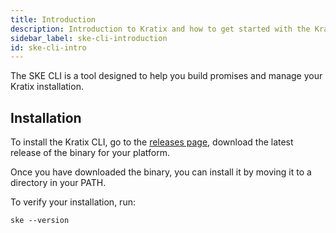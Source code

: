 ```yaml
---
title: Introduction
description: Introduction to Kratix and how to get started with the Kratix CLI
sidebar_label: ske-cli-introduction
id: ske-cli-intro
---
```


The SKE CLI is a tool designed to help you build promises and manage your Kratix
installation.

## Installation

To install the Kratix CLI, go to the [releases page](/ske/releases/ske-cli), download the latest release of the binary for your platform.

Once you have downloaded the binary, you can install it by moving it to a directory in
your PATH.

To verify your installation, run:

```shell-session
ske --version
```
